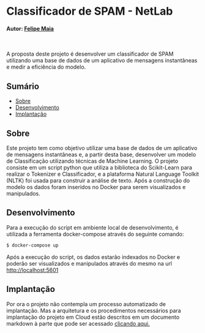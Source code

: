 # Classificador de SPAM - NetLab

#### Autor: [Felipe Maia](https://www.linkedin.com/in/felipe-b-maia/)

<br/>

A proposta deste projeto é desenvolver um classificador de SPAM utilizando uma base de dados de um aplicativo de mensagens instantâneas e medir a eficiência do modelo.

## Sumário

- [Sobre](#sobre)
- [Desenvolvimento](#desenvolvimento)
- [Implantação](#implantação)

## Sobre

Este projeto tem como objetivo utilizar uma base de dados de um aplicativo de mensagens instantâneas e, a partir desta base, desenvolver um modelo de Classificação utilizando técnicas de Machine Learning. O projeto consiste em um script python que utiliza a biblioteca do Scikit-Learn para realizar o Tokenizer e Classificador, e a plataforma Natural Language Toolkit (NLTK) foi usada para construir a análise de texto. Após a construção do modelo os dados foram inseridos no Docker para serem visualizados e manipulados.

## Desenvolvimento

Para a execução do script em ambiente local de desenvolvimento, é utilizada a ferramenta docker-compose através do seguinte comando:

```bash
$ docker-compose up
```

Após a execução do script, os dados estarão indexados no Docker e poderão ser visualizados e manipulados através do mesmo na url [http://localhost:5601](http://localhost:5601)

## Implantação

Por ora o projeto não contempla um processo automatizado de implantação. Mas a arquitetura e os procedimentos necessários para implantação do projeto em Cloud estão descritos em um documento markdown à parte que pode ser acessado [clicando aqui.](./docs/deployment.md)
<br/>
